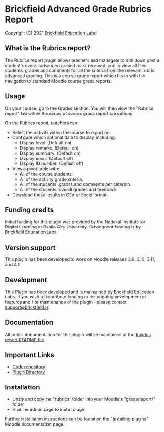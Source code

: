 # Brickfield Advanced Grade Rubrics Report #
Copyright (C) 2021 [Brickfield Education Labs](https://www.brickfield.ie/)

## What is the Rubrics report? ##
The Rubrics report plugin allows teachers and managers to drill down past a student's overall advanced graded mark received, and to view all their students' grades and comments for all the criteria from the relevant rubric advanced grading.
This is a course grade report which fits in with the navigation to standard Moodle course grade reports.

## Usage ##
On your course, go to the Grades section.
You will then view the "Rubrics report" tab within the series of course grade report tab options.

On the Rubrics report, teachers can:
* Select the activity within the course to report on.
* Configure which optional data to display, including:
  * Display level. (Default on)
  * Display remarks. (Default on)
  * Display summary. (Default on)
  * Display email. (Default off)
  * Display ID number. (Default off)
* View a pivot table with:
  * All of the course students.
  * All of the activity grade criteria.
  * All of the students' grades and comments per criterion.
  * All of the students' overall grades and feedback.
* Download these results in CSV or Excel format.

## Funding credits ##
Initial funding for this plugin was provided by the National Institute for Digital Learning at Dublin City University. Subsequent funding is by Brickfield Education Labs.

## Version support ##
This plugin has been developed to work on Moodle releases 3.9, 3.10, 3.11, and 4.0.

## Development ##
This Plugin has been developed and is maintained by Brickfield Education Labs.
If you wish to contribute funding to the ongoing development of features and / or maintenance of the plugin - please contact [support@brickfield.ie](mailto:support@brickfield.ie).

## Documentation ##
All public documentation for this plugin will be maintained at the [Rubrics report README file](https://github.com/brickfield/moodle-gradereport_rubrics/blob/main/README.md).

## Important Links ##
* [Code repository](https://github.com/brickfield/moodle-gradereport_rubrics)
* [Plugin Directory](https://moodle.org/plugins/gradereport_rubrics)

## Installation ##
* Unzip and copy the "rubrics" folder into your Moodle's "grade/report/" folder
* Visit the admin page to install plugin

Further installation instructions can be found on the
"[Installing plugins](http://docs.moodle.org/en/Installing_contributed_modules_or_plugins)" Moodle documentation page.
